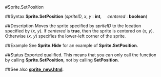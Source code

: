 
#Sprite.SetPosition

##Syntax
**Sprite.SetPosition** (*spriteID*, *x*, *y* : **int**,     *centered* : **boolean**)



##Description
Moves the sprite specified by *spriteID* to the location specified by (*x, y*). If *centered* is **true**, then the sprite is centered on (*x, y*). Otherwise (*x, y*) specifies the lower-left corner of the sprite.



##Example
See **Sprite.Hide** for an example of **Sprite.SetPosition**.



##Status
Exported qualified.
This means that you can only call the function by calling **Sprite.SetPosition**, not by calling **SetPosition**.



##See also
**[sprite_new.html](Sprite.New)**.



